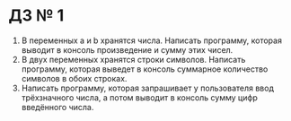 # ДЗ № 1

1. В переменных a и b хранятся числа. Написать программу, которая выводит в консоль произведение и сумму этих чисел.
2. В двух переменных хранятся строки символов. Написать программу, которая выведет в консоль суммарное количество символов в обоих строках.
3. Написать программу, которая запрашивает у пользователя ввод трёхзначного числа, а потом выводит в консоль сумму цифр введённого числа.

